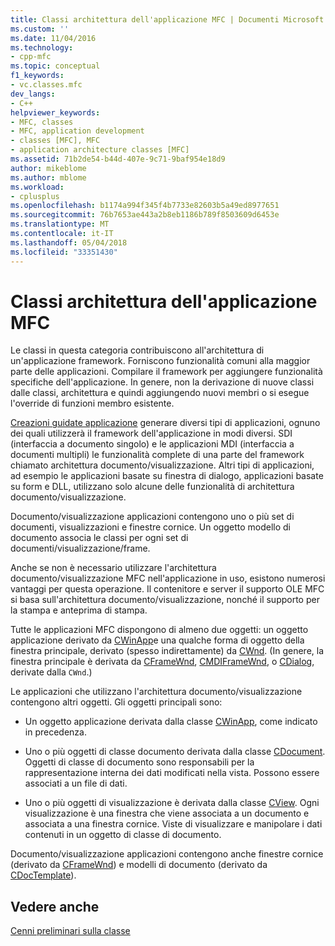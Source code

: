 ```yaml
---
title: Classi architettura dell'applicazione MFC | Documenti Microsoft
ms.custom: ''
ms.date: 11/04/2016
ms.technology:
- cpp-mfc
ms.topic: conceptual
f1_keywords:
- vc.classes.mfc
dev_langs:
- C++
helpviewer_keywords:
- MFC, classes
- MFC, application development
- classes [MFC], MFC
- application architecture classes [MFC]
ms.assetid: 71b2de54-b44d-407e-9c71-9baf954e18d9
author: mikeblome
ms.author: mblome
ms.workload:
- cplusplus
ms.openlocfilehash: b1174a994f345f4b7733e82603b5a49ed8977651
ms.sourcegitcommit: 76b7653ae443a2b8eb1186b789f8503609d6453e
ms.translationtype: MT
ms.contentlocale: it-IT
ms.lasthandoff: 05/04/2018
ms.locfileid: "33351430"
---
```

# <a name="mfc-application-architecture-classes"></a>Classi architettura dell'applicazione MFC
Le classi in questa categoria contribuiscono all'architettura di un'applicazione framework. Forniscono funzionalità comuni alla maggior parte delle applicazioni. Compilare il framework per aggiungere funzionalità specifiche dell'applicazione. In genere, non la derivazione di nuove classi dalle classi, architettura e quindi aggiungendo nuovi membri o si esegue l'override di funzioni membro esistente.  
  
 [Creazioni guidate applicazione](../mfc/reference/mfc-application-wizard.md) generare diversi tipi di applicazioni, ognuno dei quali utilizzerà il framework dell'applicazione in modi diversi. SDI (interfaccia a documento singolo) e le applicazioni MDI (interfaccia a documenti multipli) le funzionalità complete di una parte del framework chiamato architettura documento/visualizzazione. Altri tipi di applicazioni, ad esempio le applicazioni basate su finestra di dialogo, applicazioni basate su form e DLL, utilizzano solo alcune delle funzionalità di architettura documento/visualizzazione.  
  
 Documento/visualizzazione applicazioni contengono uno o più set di documenti, visualizzazioni e finestre cornice. Un oggetto modello di documento associa le classi per ogni set di documenti/visualizzazione/frame.  
  
 Anche se non è necessario utilizzare l'architettura documento/visualizzazione MFC nell'applicazione in uso, esistono numerosi vantaggi per questa operazione. Il contenitore e server il supporto OLE MFC si basa sull'architettura documento/visualizzazione, nonché il supporto per la stampa e anteprima di stampa.  
  
 Tutte le applicazioni MFC dispongono di almeno due oggetti: un oggetto applicazione derivato da [CWinApp](../mfc/reference/cwinapp-class.md)e una qualche forma di oggetto della finestra principale, derivato (spesso indirettamente) da [CWnd](../mfc/reference/cwnd-class.md). (In genere, la finestra principale è derivata da [CFrameWnd](../mfc/reference/cframewnd-class.md), [CMDIFrameWnd](../mfc/reference/cmdiframewnd-class.md), o [CDialog](../mfc/reference/cdialog-class.md), derivate dalla `CWnd`.)  
  
 Le applicazioni che utilizzano l'architettura documento/visualizzazione contengono altri oggetti. Gli oggetti principali sono:  
  
-   Un oggetto applicazione derivata dalla classe [CWinApp](../mfc/reference/cwinapp-class.md), come indicato in precedenza.  
  
-   Uno o più oggetti di classe documento derivata dalla classe [CDocument](../mfc/reference/cdocument-class.md). Oggetti di classe di documento sono responsabili per la rappresentazione interna dei dati modificati nella vista. Possono essere associati a un file di dati.  
  
-   Uno o più oggetti di visualizzazione è derivata dalla classe [CView](../mfc/reference/cview-class.md). Ogni visualizzazione è una finestra che viene associata a un documento e associata a una finestra cornice. Viste di visualizzare e manipolare i dati contenuti in un oggetto di classe di documento.  
  
 Documento/visualizzazione applicazioni contengono anche finestre cornice (derivato da [CFrameWnd](../mfc/reference/cframewnd-class.md)) e modelli di documento (derivato da [CDocTemplate](../mfc/reference/cdoctemplate-class.md)).  
  
## <a name="see-also"></a>Vedere anche  
 [Cenni preliminari sulla classe](../mfc/class-library-overview.md)

